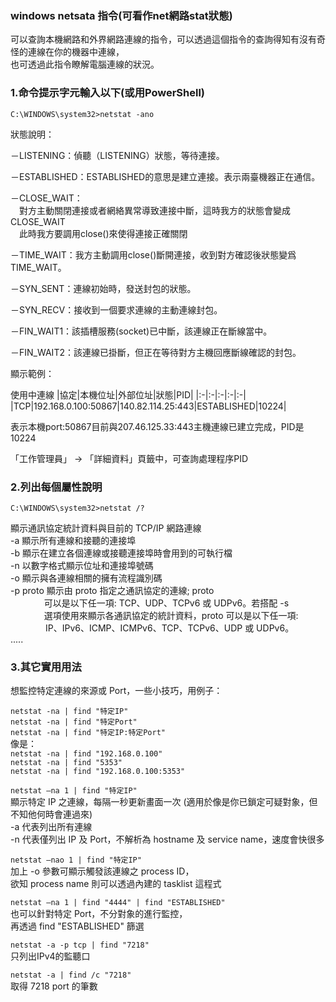 ### windows netsata 指令(可看作net網路stat狀態)
可以查詢本機網路和外界網路連線的指令，可以透過這個指令的查詢得知有沒有奇怪的連線在你的機器中連線，  
也可透過此指令瞭解電腦連線的狀況。

### 1.命令提示字元輸入以下(或用PowerShell)

```C:\WINDOWS\system32>netstat -ano```
  
狀態說明：  
  
－LISTENING：偵聽（LISTENING）狀態，等待連接。

－ESTABLISHED：ESTABLISHED的意思是建立連接。表示兩臺機器正在通信。  

－CLOSE_WAIT：  
　對方主動關閉連接或者網絡異常導致連接中斷，這時我方的狀態會變成CLOSE_WAIT  
　此時我方要調用close()來使得連接正確關閉  
 
－TIME_WAIT：我方主動調用close()斷開連接，收到對方確認後狀態變爲TIME_WAIT。  

－SYN_SENT：連線初始時，發送封包的狀態。  

－SYN_RECV：接收到一個要求連線的主動連線封包。  

－FIN_WAIT1：該插槽服務(socket)已中斷，該連線正在斷線當中。  

－FIN_WAIT2：該連線已掛斷，但正在等待對方主機回應斷線確認的封包。  

顯示範例：  

使用中連線
|協定|本機位址|外部位址|狀態|PID|
|:-|:-|:-|:-|:-|
|TCP|192.168.0.100:50867|140.82.114.25:443|ESTABLISHED|10224|  

表示本機port:50867目前與207.46.125.33:443主機連線已建立完成，PID是10224  

「工作管理員」 -> 「詳細資料」頁籤中，可查詢處理程序PID

### 2.列出每個屬性說明
```C:\WINDOWS\system32>netstat /?```

顯示通訊協定統計資料與目前的 TCP/IP 網路連線  
-a 顯示所有連線和接聽的連接埠  
-b 顯示在建立各個連線或接聽連接埠時會用到的可執行檔  
-n 以數字格式顯示位址和連接埠號碼  
-o 顯示與各連線相關的擁有流程識別碼  
-p proto 顯示由 proto 指定之通訊協定的連線; proto  
　　  　&nbsp;&nbsp;可以是以下任一項: TCP、UDP、TCPv6 或 UDPv6。若搭配 -s  
　　　  &nbsp;&nbsp;選項使用來顯示各通訊協定的統計資料，proto 可以是以下任一項:  
　　　　IP、IPv6、ICMP、ICMPv6、TCP、TCPv6、UDP 或 UDPv6。  
.....

### 3.其它實用用法

想監控特定連線的來源或 Port，一些小技巧，用例子：  

```netstat -na | find "特定IP"```  
```netstat -na | find "特定Port"```  
```netstat -na | find "特定IP:特定Port"```  
像是：  
```netstat -na | find "192.168.0.100"```  
```netstat -na | find "5353"```  
```netstat -na | find "192.168.0.100:5353"```  

```netstat –na 1 | find "特定IP"```  
顯示特定 IP 之連線，每隔一秒更新畫面一次 (適用於像是你已鎖定可疑對象，但不知他何時會連過來)  
-a 代表列出所有連線  
-n 代表僅列出 IP 及 Port，不解析為 hostname 及 service name，速度會快很多  

```netstat –nao 1 | find "特定IP"```  
加上 -o 參數可顯示觸發該連線之 process ID，  
欲知 process name 則可以透過內建的 tasklist 這程式  

```netstat –na 1 | find "4444" | find "ESTABLISHED"```  
也可以針對特定 Port，不分對象的進行監控，  
再透過 find "ESTABLISHED" 篩選  

```netstat -a -p tcp | find "7218"```    
只列出IPv4的監聽口

```netstat -a | find /c "7218"```  
取得 7218 port 的筆數
